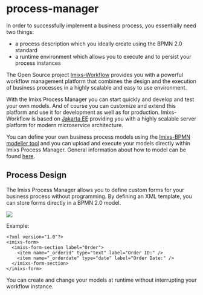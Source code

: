 # process-manager

In order to successfully implement a business process, you essentially need two things:

 - a process description which you ideally create using the BPMN 2.0 standard
 - a runtime environment which allows you to execute and to persist your process instances

The Open Source project [Imixs-Workflow](http://www.imixs.org) provides you with a powerful workflow management platform that combines the design and the execution of business processes in a highly scalable and easy to use environment.

With the Imixs Process Manager you can start quickly and develop and test your own models. And of course you can customize and extend this platform and use it for development as well as for production. Imixs-Workflow is based on [Jakarta EE](href="https://jakarta.ee/) providing you with a highly scalable server platform for modern microservice architecture.

You can define your own business process models using the [Imixs-BPMN modeller tool](https://www.imixs.org/doc/modelling/index.html) and you can upload and execute your models directly within Imixs Process Manager. General information about how to model can be found [here](https://www.imixs.org/doc/modelling/howto.html). 



## Process Design

The Imixs Process Manager allows you to define custom forms for your business process without programming. By defining an XML template, you can store forms directly in a BPMN 2.0 model.

<img src="https://raw.githubusercontent.com/imixs/imixs-process-manager/master/src/main/webapp/pages/model-example.png" />

Example:

	<?xml version="1.0"?>
	<imixs-form>
	  <imixs-form-section label="Order">
	    <item name="_orderid" type="text" label="Order ID:" />
	    <item name="_orderdate" type="date" label="Order Date:" />
	  </imixs-form-section>
	</imixs-form>

You can create and change your models at runtime without interrupting your workflow instance.

